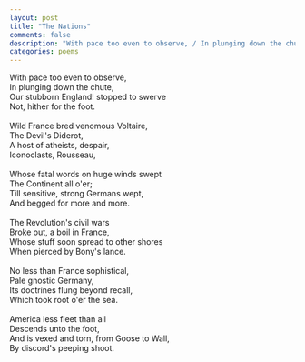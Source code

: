 ```yaml
---
layout: post
title: "The Nations"
comments: false
description: "With pace too even to observe, / In plunging down the chute, ..."
categories: poems
---
```


<div class="p">With pace too even to observe,</div>
<div class="p">In plunging down the chute,</div>
<div class="p">Our stubborn England! stopped to swerve</div>
<div class="p">Not, hither for the foot.</div>
&nbsp;
<div class="p">Wild France bred venomous Voltaire,</div>
<div class="p">The Devil's Diderot,</div>
<div class="p">A host of atheists, despair,</div>
<div class="p">Iconoclasts, Rousseau,</div>
&nbsp;
<div class="p">Whose fatal words on huge winds swept</div>
<div class="p">The Continent all o'er;</div>
<div class="p">Till sensitive, strong Germans wept,</div>
<div class="p">And begged for more and more.</div>
&nbsp;
<div class="p">The Revolution's civil wars</div>
<div class="p">Broke out, a boil in France,</div>
<div class="p">Whose stuff soon spread to other shores</div>
<div class="p">When pierced by Bony's lance.</div>
&nbsp;
<div class="p">No less than France sophistical,</div>
<div class="p">Pale gnostic Germany,</div>
<div class="p">Its doctrines flung beyond recall,</div>
<div class="p">Which took root o'er the sea.</div>
&nbsp;
<div class="p">America less fleet than all</div>
<div class="p">Descends unto the foot,</div>
<div class="p">And is vexed and torn, from Goose to Wall,</div>
<div class="p">By discord's peeping shoot.</div>
